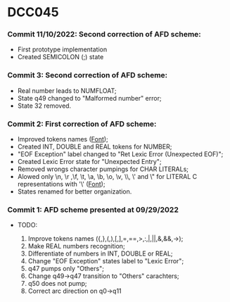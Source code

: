 # DCC045

### Commit 11/10/2022: Second correction of AFD scheme:
<ul>
    <li>First prototype implementation</li>
    <li>Created SEMICOLON (;) state</li>
</ul>

### Commit 3: Second correction of AFD scheme:
<ul>
  <li>Real number leads to NUMFLOAT;</li>
  <li>State q49 changed to "Malformed number" error; </li>
  <li>State 32 removed.</li>
</ul>

### Commit 2: First correction of AFD scheme:

<ul>
  <li>Improved tokens names (<a href="https://www.englishexperts.com.br/caracteres-especiais-e-de-pontuacao-em-ingles/">Font</a>);</li>
  <li>Created INT, DOUBLE and REAL tokens for NUMBER;</li>
  <li>"EOF Exception" label changed to "Ret Lexic Error (Unexpected EOF)";</li>
  <li>Created Lexic Error state for "Unexpected Entry";</li>
  <li>Removed wrongs character pumpings for CHAR LITERALs;</li>
  <li>Alowed only \n, \r ,\f, \t, \a, \b, \o, \v, \\, \' and \" for LITERAL C representations with '\' (<a href="https://stackoverflow.com/questions/18018264/how-do-i-declare-backslash-constant-character-in-c">Font</a>);</li>
  <li>States renamed for better organization.</li>
</ul> 

### Commit 1: AFD scheme presented at 09/29/2022

  <ul>
  <li> TODO: </li>
  <ol>
      <li>Improve tokens names ({,},(,),[,],=,==,>,:,|,||,&,&&,->);</li>
      <li>Make REAL numbers recognition;</li>
      <li>Differentiate of numbers in INT, DOUBLE or REAL;</li>
      <li>Change "EOF Exception" states label to "Lexic Error";</li>
      <li>q47 pumps only "Others";</li>
      <li>Change q49->q47 transition to "Others" carachters;</li>
      <li>q50 does not pump;</li>
      <li>Correct arc direction on q0->q11</li>      
  </ol>

<ul>
